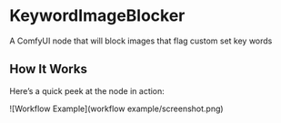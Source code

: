 # KeywordImageBlocker
A ComfyUI node that will block images that flag custom set key words
## How It Works

Here’s a quick peek at the node in action:

![Workflow Example](workflow example/screenshot.png)
